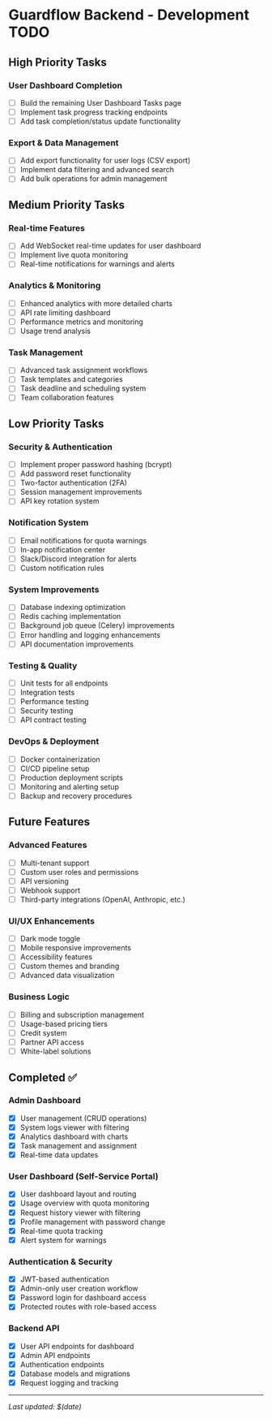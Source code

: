 # Guardflow Backend - Development TODO

## High Priority Tasks

### User Dashboard Completion
- [ ] Build the remaining User Dashboard Tasks page
- [ ] Implement task progress tracking endpoints
- [ ] Add task completion/status update functionality

### Export & Data Management
- [ ] Add export functionality for user logs (CSV export)
- [ ] Implement data filtering and advanced search
- [ ] Add bulk operations for admin management

## Medium Priority Tasks

### Real-time Features
- [ ] Add WebSocket real-time updates for user dashboard
- [ ] Implement live quota monitoring
- [ ] Real-time notifications for warnings and alerts

### Analytics & Monitoring
- [ ] Enhanced analytics with more detailed charts
- [ ] API rate limiting dashboard
- [ ] Performance metrics and monitoring
- [ ] Usage trend analysis

### Task Management
- [ ] Advanced task assignment workflows
- [ ] Task templates and categories
- [ ] Task deadline and scheduling system
- [ ] Team collaboration features

## Low Priority Tasks

### Security & Authentication
- [ ] Implement proper password hashing (bcrypt)
- [ ] Add password reset functionality
- [ ] Two-factor authentication (2FA)
- [ ] Session management improvements
- [ ] API key rotation system

### Notification System
- [ ] Email notifications for quota warnings
- [ ] In-app notification center
- [ ] Slack/Discord integration for alerts
- [ ] Custom notification rules

### System Improvements
- [ ] Database indexing optimization
- [ ] Redis caching implementation
- [ ] Background job queue (Celery) improvements
- [ ] Error handling and logging enhancements
- [ ] API documentation improvements

### Testing & Quality
- [ ] Unit tests for all endpoints
- [ ] Integration tests
- [ ] Performance testing
- [ ] Security testing
- [ ] API contract testing

### DevOps & Deployment
- [ ] Docker containerization
- [ ] CI/CD pipeline setup
- [ ] Production deployment scripts
- [ ] Monitoring and alerting setup
- [ ] Backup and recovery procedures

## Future Features

### Advanced Features
- [ ] Multi-tenant support
- [ ] Custom user roles and permissions
- [ ] API versioning
- [ ] Webhook support
- [ ] Third-party integrations (OpenAI, Anthropic, etc.)

### UI/UX Enhancements
- [ ] Dark mode toggle
- [ ] Mobile responsive improvements
- [ ] Accessibility features
- [ ] Custom themes and branding
- [ ] Advanced data visualization

### Business Logic
- [ ] Billing and subscription management
- [ ] Usage-based pricing tiers
- [ ] Credit system
- [ ] Partner API access
- [ ] White-label solutions

## Completed ✅

### Admin Dashboard
- [x] User management (CRUD operations)
- [x] System logs viewer with filtering
- [x] Analytics dashboard with charts
- [x] Task management and assignment
- [x] Real-time data updates

### User Dashboard (Self-Service Portal)
- [x] User dashboard layout and routing
- [x] Usage overview with quota monitoring
- [x] Request history viewer with filtering
- [x] Profile management with password change
- [x] Real-time quota tracking
- [x] Alert system for warnings

### Authentication & Security
- [x] JWT-based authentication
- [x] Admin-only user creation workflow
- [x] Password login for dashboard access
- [x] Protected routes with role-based access

### Backend API
- [x] User API endpoints for dashboard
- [x] Admin API endpoints
- [x] Authentication endpoints
- [x] Database models and migrations
- [x] Request logging and tracking

---

*Last updated: $(date)*